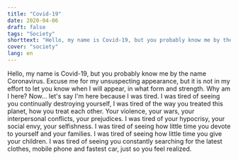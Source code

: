 ```yaml
---
title: "Covid-19"
date: 2020-04-06
draft: false
tags: "Society"
shorttext: "Hello, my name is Covid-19, but you probably know me by the name Coronavirus."
cover: "society"
lang: en
---
```


Hello, my name is Covid-19, but you probably know me by the name Coronavirus. Excuse me for my unsuspecting appearance, but it is not in my effort to let you know when I will appear, in what form and strength. Why am I here? Now... let's say I'm here because I was tired. I was tired of seeing you continually destroying yourself, I was tired of the way you treated this planet, how you treat each other. Your violence, your wars, your interpersonal conflicts, your prejudices. I was tired of your hypocrisy, your social envy, your selfishness. I was tired of seeing how little time you devote to yourself and your families. I was tired of seeing how little time you give your children. I was tired of seeing you constantly searching for the latest clothes, mobile phone and fastest car, just so you feel realized.
